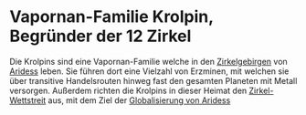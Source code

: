 # Vapornan-Familie Krolpin, Begründer der 12 Zirkel

Die Krolpins sind eine Vapornan-Familie welche in den [Zirkelgebirgen](/content/Himmelskoerper_/Aridess/Kontinent_/Unon/Gebirge_Zirkelgebirge/index.md) von [Aridess](/content/Himmelskoerper_/Aridess/index.md) leben.
Sie führen dort eine Vielzahl von Erzminen, mit welchen sie über transitive Handelsrouten hinweg fast den gesamten Planeten mit Metall versorgen.
Außerdem richten die Krolpins in dieser Heimat den [Zirkel-Wettstreit](/content/Ereignis_/Zirkel-Wettstreit.md) aus, mit dem Ziel der [Globalisierung von Aridess](/content/Ereignis_/)
